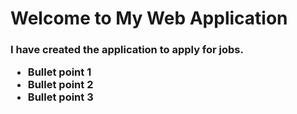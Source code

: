 <!DOCTYPE html>
<html>
  <head>
  </head>
  <body>
    <h1>Welcome to My Web Application</h1>
    <h3>I have created the application to apply for jobs.</ব>
    <ul>
      <li>Bullet point 1</li>
      <li>Bullet point 2</li>
      <li>Bullet point 3</li>
    </ul>
  </body>
</html>